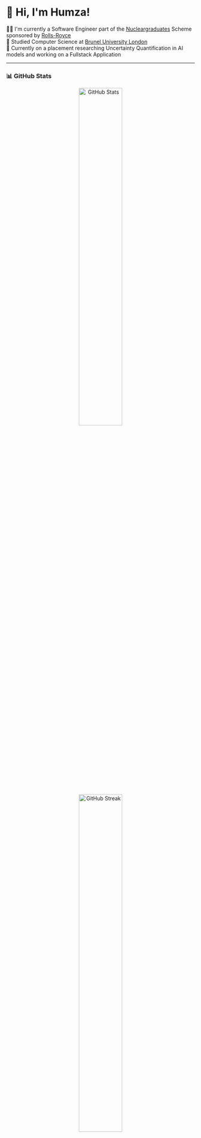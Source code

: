 # 👋 Hi, I'm Humza!

👨‍💻 I'm currently a Software Engineer part of the [Nucleargraduates](https://nucleargraduates.com/) Scheme sponsored by [Rolls-Royce](https://www.rolls-royce.com/)  
📜 Studied Computer Science at [Brunel University London](https://www.brunel.ac.uk/study/courses/computer-science-bsc)  
🔬 Currently on a placement researching Uncertainty Quantification in AI models and working on a Fullstack Application  

---

### 📊 GitHub Stats

<div align="center">
  <div>
    <img src="https://github-readme-stats.vercel.app/api?username=hmalik123&show_icons=true&hide=issues&theme=radical" alt="GitHub Stats" style="width: 48%;" />
  </div>
  <div style="margin-top: 10px;">
    <img src="https://github-readme-streak-stats.herokuapp.com/?user=hmalik123&theme=radical" alt="GitHub Streak" style="width: 48%;" />
  </div>
  <div style="margin-top: 10px;">
    <img src="https://github-readme-stats.vercel.app/api/top-langs?username=hmalik123&show_icons=true&layout=compact&theme=radical" alt="Top Languages" style="width: 48%;" />
  </div>
</div>


---

### 💻 Tech Stack

<p align="center">
  <img src="https://img.shields.io/badge/-HTML5-E34F26?logo=html5&logoColor=white&style=flat-square" />
  <img src="https://img.shields.io/badge/-CSS3-1572B6?logo=css3&logoColor=white&style=flat-square" />
  <img src="https://img.shields.io/badge/-JavaScript-F7DF1E?logo=javascript&logoColor=black&style=flat-square" />
  <img src="https://img.shields.io/badge/-Python-3776AB?logo=python&logoColor=white&style=flat-square" />
  <img src="https://img.shields.io/badge/-Java-007396?logo=java&logoColor=white&style=flat-square" />
  <img src="https://img.shields.io/badge/-SQL-CC2927?logo=microsoft-sql-server&logoColor=white&style=flat-square" />
  <img src="https://img.shields.io/badge/-React-61DAFB?logo=react&logoColor=black&style=flat-square" />
  <img src="https://img.shields.io/badge/-Spring-6DB33F?logo=spring&logoColor=white&style=flat-square" />
  <img src="https://img.shields.io/badge/-Docker-2496ED?logo=docker&logoColor=white&style=flat-square" />
  <img src="https://img.shields.io/badge/-Kubernetes-326CE5?logo=kubernetes&logoColor=white&style=flat-square" />
  <img src="https://img.shields.io/badge/-Flask-000000?logo=flask&logoColor=white&style=flat-square" />
</p>

---

### 📬 Connect with Me

<p align="center">
  <a href="https://www.linkedin.com/in/humza--malik/"><img src="https://img.shields.io/badge/-LinkedIn-0A66C2?logo=linkedin&logoColor=white&style=flat-square" /></a>
  <a href="https://github.com/hmalik123"><img src="https://img.shields.io/badge/-GitHub-181717?logo=github&logoColor=white&style=flat-square" /></a>
</p>
